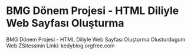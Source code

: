 # BMG Dönem Projesi - HTML Diliyle Web Sayfası Oluşturma
 BMG Dönem Projesi - HTML Diliyle Web Sayfası Oluşturma
Olusturdugum Web ZSitessinin Linki: kedyblog.orgfree.com

